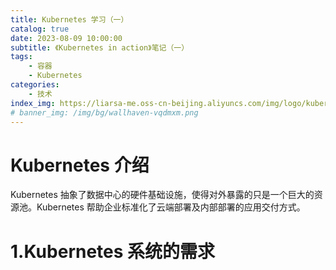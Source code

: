 ```yaml
---
title: Kubernetes 学习（一）
catalog: true
date: 2023-08-09 10:00:00
subtitle: 《Kubernetes in action》笔记（一）
tags:
    - 容器
    - Kubernetes
categories:
    - 技术
index_img: https://liarsa-me.oss-cn-beijing.aliyuncs.com/img/logo/kubernetes.png
# banner_img: /img/bg/wallhaven-vqdmxm.png
---
```


# Kubernetes 介绍

Kubernetes 抽象了数据中心的硬件基础设施，使得对外暴露的只是一个巨大的资源池。Kubernetes 帮助企业标准化了云端部署及内部部署的应用交付方式。

# 1.Kubernetes 系统的需求

